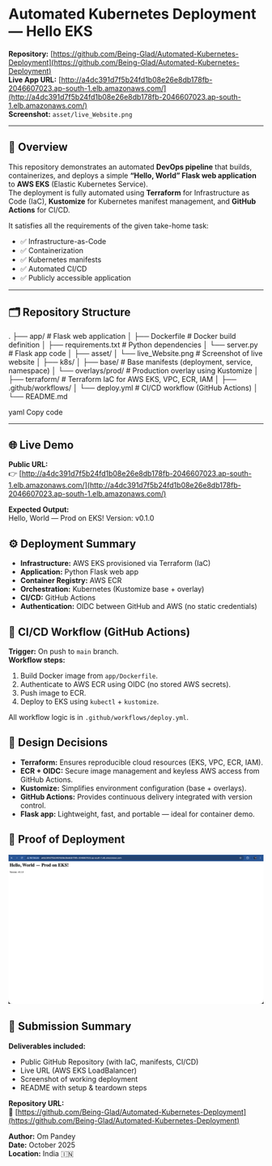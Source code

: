 # Automated Kubernetes Deployment — Hello EKS

**Repository:** [https://github.com/Being-Glad/Automated-Kubernetes-Deployment](https://github.com/Being-Glad/Automated-Kubernetes-Deployment)  
**Live App URL:** [http://a4dc391d7f5b24fd1b08e26e8db178fb-2046607023.ap-south-1.elb.amazonaws.com/](http://a4dc391d7f5b24fd1b08e26e8db178fb-2046607023.ap-south-1.elb.amazonaws.com/)  
**Screenshot:** `asset/live_Website.png`

---

## 📘 Overview

This repository demonstrates an automated **DevOps pipeline** that builds, containerizes, and deploys a simple **“Hello, World” Flask web application** to **AWS EKS** (Elastic Kubernetes Service).  
The deployment is fully automated using **Terraform** for Infrastructure as Code (IaC), **Kustomize** for Kubernetes manifest management, and **GitHub Actions** for CI/CD.

It satisfies all the requirements of the given take-home task:
- ✅ Infrastructure-as-Code  
- ✅ Containerization  
- ✅ Kubernetes manifests  
- ✅ Automated CI/CD  
- ✅ Publicly accessible application  

---

## 🗂 Repository Structure

.
├── app/ # Flask web application
│ ├── Dockerfile # Docker build definition
│ ├── requirements.txt # Python dependencies
│ └── server.py # Flask app code
│
├── asset/
│ └── live_Website.png # Screenshot of live website
│
├── k8s/
│ ├── base/ # Base manifests (deployment, service, namespace)
│ └── overlays/prod/ # Production overlay using Kustomize
│
├── terraform/ # Terraform IaC for AWS EKS, VPC, ECR, IAM
│
├── .github/workflows/
│ └── deploy.yml # CI/CD workflow (GitHub Actions)
│
└── README.md

yaml
Copy code

---

## 🌐 Live Demo

**Public URL:**  
👉 [http://a4dc391d7f5b24fd1b08e26e8db178fb-2046607023.ap-south-1.elb.amazonaws.com/](http://a4dc391d7f5b24fd1b08e26e8db178fb-2046607023.ap-south-1.elb.amazonaws.com/)

**Expected Output:**  
Hello, World — Prod on EKS!
Version: v0.1.0

## ⚙️ Deployment Summary

- **Infrastructure:** AWS EKS provisioned via Terraform (IaC)
- **Application:** Python Flask web app
- **Container Registry:** AWS ECR
- **Orchestration:** Kubernetes (Kustomize base + overlay)
- **CI/CD:** GitHub Actions
- **Authentication:** OIDC between GitHub and AWS (no static credentials)

## 🤖 CI/CD Workflow (GitHub Actions)

**Trigger:** On push to `main` branch.  
**Workflow steps:**
1. Build Docker image from `app/Dockerfile`.
2. Authenticate to AWS ECR using OIDC (no stored AWS secrets).
3. Push image to ECR.
4. Deploy to EKS using `kubectl` + `kustomize`.

All workflow logic is in `.github/workflows/deploy.yml`.

## 🧠 Design Decisions

- **Terraform:** Ensures reproducible cloud resources (EKS, VPC, ECR, IAM).  
- **ECR + OIDC:** Secure image management and keyless AWS access from GitHub Actions.  
- **Kustomize:** Simplifies environment configuration (base + overlays).  
- **GitHub Actions:** Provides continuous delivery integrated with version control.  
- **Flask app:** Lightweight, fast, and portable — ideal for container demo.

## 📸 Proof of Deployment

![Live Website Screenshot](asset/live_Website.png)

## 📄 Submission Summary

**Deliverables included:**
- Public GitHub Repository (with IaC, manifests, CI/CD)
- Live URL (AWS EKS LoadBalancer)
- Screenshot of working deployment
- README with setup & teardown steps

**Repository URL:**  
🔗 [https://github.com/Being-Glad/Automated-Kubernetes-Deployment](https://github.com/Being-Glad/Automated-Kubernetes-Deployment)  

**Author:** Om Pandey  
**Date:** October 2025  
**Location:** India 🇮🇳
